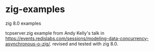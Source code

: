# zig-examples
zig 8.0 examples 


tcpserver.zig
example from Andy Kelly's talk in https://events.redislabs.com/sessions/modeling-data-concurrency-asynchronous-o-zig/.
revised and tested with zig 8.0.
